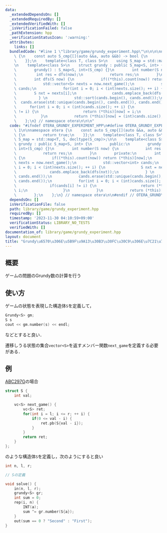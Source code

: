 ```yaml
---
data:
  _extendedDependsOn: []
  _extendedRequiredBy: []
  _extendedVerifiedWith: []
  _isVerificationFailed: false
  _pathExtension: hpp
  _verificationStatusIcon: ':warning:'
  attributes:
    links: []
  bundledCode: "#line 1 \"library/game/grundy_experiment.hpp\"\n\n\n\nnamespace otera\
    \ {\n    const auto S_cmp{[](auto &&a, auto &&b) -> bool {\n        return true;\n\
    \    }};\n    template<class T, class S>\n    using S_map = std::map<T, S, decltype(S_cmp)>;\n\
    \n    template<class S>\n    struct grundy : public S_map<S, int> {\n        public:\n\
    \        grundy() : S_map<S, int>(S_cmp) {}\n        int number(S now) {\n   \
    \         int res = dfs(now);\n            return res;\n        }\n        private:\n\
    \        int dfs(S now) {\n            if((*this).count(now)) return (*this)[now];\n\
    \            std::vector<S> nexts = now.next_game();\n            std::vector<int>\
    \ cands;\n            for(int i = 0; i < (int)nexts.size(); ++ i) {\n        \
    \        S nxt = nexts[i];\n                cands.emplace_back(dfs(nxt));\n  \
    \          } \n            std::sort(cands.begin(), cands.end());\n          \
    \  cands.erase(std::unique(cands.begin(), cands.end()), cands.end());\n      \
    \      for(int i = 0; i < (int)cands.size(); ++ i) {\n                if(cands[i]\
    \ != i) {\n                    return (*this)[now] = i;\n                }\n \
    \           }\n            return (*this)[now] = (int)cands.size();\n        };\n\
    \    };\n} // namespace otera\n\n\n"
  code: "#ifndef OTERA_GRUNDY_EXPERIMENT_HPP\n#define OTERA_GRUNDY_EXPERIMENT_HPP\
    \ 1\n\nnamespace otera {\n    const auto S_cmp{[](auto &&a, auto &&b) -> bool\
    \ {\n        return true;\n    }};\n    template<class T, class S>\n    using\
    \ S_map = std::map<T, S, decltype(S_cmp)>;\n\n    template<class S>\n    struct\
    \ grundy : public S_map<S, int> {\n        public:\n        grundy() : S_map<S,\
    \ int>(S_cmp) {}\n        int number(S now) {\n            int res = dfs(now);\n\
    \            return res;\n        }\n        private:\n        int dfs(S now)\
    \ {\n            if((*this).count(now)) return (*this)[now];\n            std::vector<S>\
    \ nexts = now.next_game();\n            std::vector<int> cands;\n            for(int\
    \ i = 0; i < (int)nexts.size(); ++ i) {\n                S nxt = nexts[i];\n \
    \               cands.emplace_back(dfs(nxt));\n            } \n            std::sort(cands.begin(),\
    \ cands.end());\n            cands.erase(std::unique(cands.begin(), cands.end()),\
    \ cands.end());\n            for(int i = 0; i < (int)cands.size(); ++ i) {\n \
    \               if(cands[i] != i) {\n                    return (*this)[now] =\
    \ i;\n                }\n            }\n            return (*this)[now] = (int)cands.size();\n\
    \        };\n    };\n} // namespace otera\n\n#endif // OTERA_GRUNDY_EXPERIMENT_HPP"
  dependsOn: []
  isVerificationFile: false
  path: library/game/grundy_experiment.hpp
  requiredBy: []
  timestamp: '2023-11-30 04:10:59+09:00'
  verificationStatus: LIBRARY_NO_TESTS
  verifiedWith: []
documentation_of: library/game/grundy_experiment.hpp
layout: document
title: "Grundy\u6570\u306E\u5B9F\u9A13\u30B3\u30FC\u30C9\u306E\u7C21\u7565\u5316"
---
```


## 概要

ゲームの問題のGrundy数の計算を行う

## 使い方

ゲームの状態を表現した構造体```S```を定義して，

```cpp
Grundy<S> gm;
S s
cout << gm.number(s) << endl;
```
などとすると良い．

遷移しうる状態の集合```vector<S>```を返すメンバー関数```next_game```を定義する必要がある．

## 例

[ABC297G](https://atcoder.jp/contests/abc297/tasks/abc297_g)の場合

```cpp
struct S {
    int val;

    vc<S> next_game() {
        vc<S> ret;
        for(int i = l; i <= r; ++ i) {
            if(0 <= val - i) {
                ret.pb(S{val - i});
            }
        }
        return ret;
    }
};
```
のような構造体```S```を定義し，次のようにすると良い

```cpp
int n, l, r;

// Sの定義

void solve() {
    in(n, l, r);
    grundy<S> gr;
    int sum = 0;
    rep(i, n) {
        INT(a);
        sum ^= gr.number(S{a});
    }
    out(sum == 0 ? "Second" : "First");
}
```



